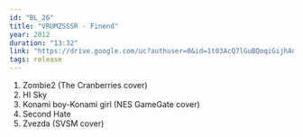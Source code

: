 ```yaml
---
id: "BL_26"
title: "VRUMZSSSR - Finend"
year: 2012
duration: "13:32"
link: "https://drive.google.com/uc?authuser=0&id=1t03AcQ7lGuBQoqiGijhAnecE5X8YBJGP&export=download"
tags: release
---
```


01. Zombie2 (The Cranberries сover)
02. HI Sky
03. Konami boy-Konami girl (NES GameGate cover)
04. Second Hate
05. Zvezda (SVSM cover)
